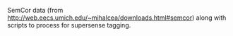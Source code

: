 SemCor data (from http://web.eecs.umich.edu/~mihalcea/downloads.html#semcor) along with scripts to process for supersense tagging.
